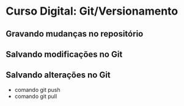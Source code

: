 # Curso Digital: Git/Versionamento

## Gravando mudanças no repositório

## Salvando modificações no Git

## Salvando alterações no Git
* comando git push
* comando git pull
